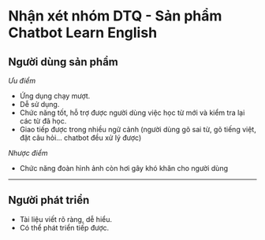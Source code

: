 ﻿# Nhận xét nhóm DTQ - Sản phẩm Chatbot Learn English

## Người dùng sản phẩm
*Ưu điểm*

- Ứng dụng chạy mượt.
- Dễ sử dụng.
- Chức năng tốt, hỗ trợ được người dùng việc học từ mới và kiểm tra lại các từ đã học.
- Giao tiếp được trong nhiều ngữ cảnh (người dùng gõ sai từ, gõ tiếng việt, đặt câu hỏi... chatbot đều xử lý được)

*Nhược điểm*

- Chức năng đoàn hình ảnh còn hơi gây khó khăn cho người dùng 

----
## Người phát triển

- Tài liệu viết rõ ràng, dễ hiểu.
- Có thể phát triển tiếp được.